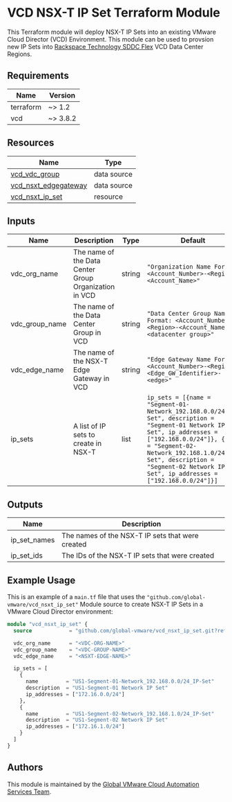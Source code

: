 # VCD NSX-T IP Set Terraform Module

This Terraform module will deploy NSX-T IP Sets into an existing VMware Cloud Director (VCD) Environment.  This module can be used to provsion new IP Sets into [Rackspace Technology SDDC Flex](https://www.rackspace.com/cloud/private/software-defined-data-center-flex) VCD Data Center Regions.

## Requirements

| Name      | Version |
|-----------|---------|
| terraform | ~> 1.2  |
| vcd       | ~> 3.8.2 |

## Resources

| Name                                                                 | Type         |
|----------------------------------------------------------------------|--------------|
| [vcd_vdc_group](https://registry.terraform.io/providers/vmware/vcd/3.8.2/docs/data-sources/vdc_group) | data source |
| [vcd_nsxt_edgegateway](https://registry.terraform.io/providers/vmware/vcd/3.8.2/docs/data-sources/nsxt_edgegateway) | data source |
| [vcd_nsxt_ip_set](https://registry.terraform.io/providers/vmware/vcd/3.8.2/docs/resources/nsxt_ip_set) | resource |

## Inputs

| Name            | Description                                                      | Type | Default | Required |
|-----------------|------------------------------------------------------------------|------|---------|----------|
| vdc_org_name | The name of the Data Center Group Organization in VCD | string | `"Organization Name Format: <Account_Number>-<Region>-<Account_Name>"` | yes |
| vdc_group_name | The name of the Data Center Group in VCD | string | `"Data Center Group Name Format: <Account_Number>-<Region>-<Account_Name> <datacenter group>"` | yes |
| vdc_edge_name | The name of the NSX-T Edge Gateway in VCD | string | `"Edge Gateway Name Format: <Account_Number>-<Region>-<Edge_GW_Identifier>-<edge>"` | yes |
| ip_sets | A list of IP sets to create in NSX-T | list | `ip_sets = [{name = "Segment-01-Network_192.168.0.0/24_IP-Set", description = "Segment-01 Network IP Set", ip_addresses = ["192.168.0.0/24"]}, {name = "Segment-02-Network_192.168.1.0/24_IP-Set", description = "Segment-02 Network IP Set", ip_addresses = ["192.168.0.0/24"]}]` | yes |

## Outputs

| Name             | Description                              |
|------------------|------------------------------------------|
| ip_set_names     | The names of the NSX-T IP sets that were created |
| ip_set_ids       | The IDs of the NSX-T IP sets that were created |

## Example Usage

This is an example of a `main.tf` file that uses the `"github.com/global-vmware/vcd_nsxt_ip_set"` Module source to create NSX-T IP Sets in a VMware Cloud Director environment:

```terraform
module "vcd_nsxt_ip_set" {
  source            = "github.com/global-vmware/vcd_nsxt_ip_set.git?ref=v1.1.0"

  vdc_org_name      = "<VDC-ORG-NAME>"
  vdc_group_name    = "<VDC-GROUP-NAME>"
  vdc_edge_name     = "<NSXT-EDGE-NAME>"

  ip_sets = [
    {
      name         = "US1-Segment-01-Network_192.168.0.0/24_IP-Set"
      description  = "US1-Segment-01 Network IP Set"
      ip_addresses = ["172.16.0.0/24"]
    },
    {
      name         = "US1-Segment-02-Network_192.168.1.0/24_IP-Set"
      description  = "US1-Segment-02 Network IP Set"
      ip_addresses = ["172.16.1.0/24"]
    }
  ]
}
```

## Authors

This module is maintained by the [Global VMware Cloud Automation Services Team](https://github.com/global-vmware).